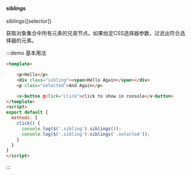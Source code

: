 #### siblings

siblings([selector]) 

获取对象集合中所有元素的兄弟节点。如果给定CSS选择器参数，过滤出符合选择器的元素。

:::demo 基本用法
```html
<template>

    <p>Hello</p>
    <div class="sibling"><span>Hello Again</span></div>
    <p class="selected">And Again</p>

    <v-button @click="click">click to show in console</v-button>
</template>
<script>
export default {
  methods: {
    click() {
      console.log($('.sibling').siblings());
      console.log($('.sibling').siblings('.selected'));
    }
  }
}
</script>
```
:::
